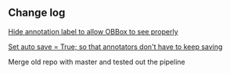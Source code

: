 
## Change log

[Hide annotation label to allow OBBox to see properly](https://github.com/jinmingteo/labelImg_OBB/commit/4af2294ab0221dc171d7aa55d84f001dde5b76e2)

[Set auto save = True; so that annotators don't have to keep saving](https://github.com/jinmingteo/labelImg_OBB/commit/6e00de3fca9f4722deb5b5ace2a5d42742491c3b)

Merge old repo with master and tested out the pipeline
